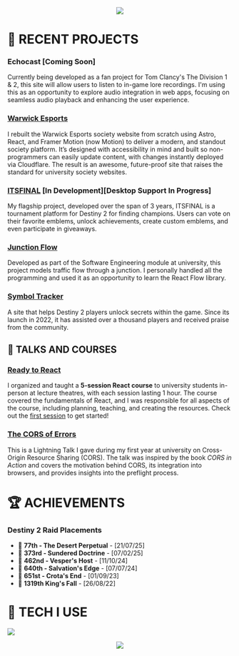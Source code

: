 <p align="center">
  <img src="https://capsule-render.vercel.app/api?type=waving&height=300&color=26bbff&text=ASTRAL%20LABS&fontColor=ffffff"/>
</p>

<h1>📝 RECENT PROJECTS</h2>
<h3>Echocast [Coming Soon]<br></h3>
<p>Currently being developed as a fan project for Tom Clancy's The Division 1 & 2, this site will allow users to listen to in-game lore recordings. I'm using this as an opportunity to explore audio integration in web apps, focusing on seamless audio playback and enhancing the user experience.</p>

<h3><a href="https://warwickesports.com">Warwick Esports</a><br></h3>
<p>I rebuilt the Warwick Esports society website from scratch using Astro, React, and Framer Motion (now Motion) to deliver a modern, and standout society platform. It’s designed with accessibility in mind and built so non-programmers can easily update content, with changes instantly deployed via Cloudflare. The result is an awesome, future-proof site that raises the standard for university society websites.</p>

<h3><a href="https://itsfinal.net">ITSFINAL</a> [In Development][Desktop Support In Progress]<br></h3>
<p>My flagship project, developed over the span of 3 years, ITSFINAL is a tournament platform for Destiny 2 for finding champions. Users can vote on their favorite emblems, unlock achievements, create custom emblems, and even participate in giveaways.</p>

<h3><a href="https://cs261-prod.pages.dev/">Junction Flow</a><br></h3>
<p>Developed as part of the Software Engineering module at university, this project models traffic flow through a junction. I personally handled all the programming and used it as an opportunity to learn the React Flow library.</p>

<h3><a href="https://symboltracker.net">Symbol Tracker</a><br></h3>
<p>A site that helps Destiny 2 players unlock secrets within the game. Since its launch in 2022, it has assisted over a thousand players and received praise from the community.</p>

<h2>🎤 TALKS AND COURSES</h2>
<h3><a href="https://readytoreact.net/">Ready to React</a><br></h3>
<p>I organized and taught a <strong>5-session React course</strong> to university students in-person at lecture theatres, with each session lasting 1 hour. The course covered the fundamentals of React, and I was responsible for all aspects of the course, including planning, teaching, and creating the resources. Check out the <a href="https://www.youtube.com/watch?v=OBBCnAkawyU">first session</a> to get started!</p>

<h3><a href="https://youtu.be/nFrap_AjdP4?si=6MdG9qj0C7nYvRTy">The CORS of Errors</a><br></h3>
<p>This is a Lightning Talk I gave during my first year at university on Cross-Origin Resource Sharing (CORS). The talk was inspired by the book <i>CORS in Action</i> and covers the motivation behind CORS, its integration into browsers, and provides insights into the preflight process.</p>

<div>
  <h1>🏆 ACHIEVEMENTS</h1>
  <h3>Destiny 2 Raid Placements</h3>
  <ul>
    <li>🏅 <strong>77th - The Desert Perpetual</strong> - [21/07/25]</li>
    <li>🏅 <strong>373rd - Sundered Doctrine</strong> - [07/02/25]</li>
    <li>🏅 <strong>462nd - Vesper's Host</strong> - [11/10/24]</li>
    <li>🏅 <strong>640th - Salvation's Edge</strong> - [07/07/24]</li>
    <li>🏅 <strong>651st - Crota's End</strong> - [01/09/23]</li>
    <li>🏅 <strong>1319th King's Fall</strong> - [26/08/22]</li>
  </ul>
</div>

<div>
  <h1>🔧 TECH I USE</h1>
  <img src="https://skillicons.dev/icons?i=js,ts,html,css,react,remix,nextjs,redux,tailwind,nodejs,mongodb,postgres,cloudflare,vite,git)"/>
</div>

<p align="center">
  <img src="https://capsule-render.vercel.app/api?type=waving&height=300&color=26bbff&text=END%20OF%20LINE&fontColor=ffffff&section=footer"/>
</p>
